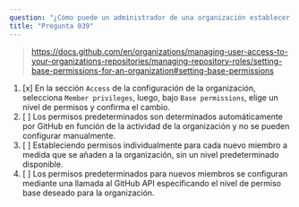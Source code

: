 ```yaml
---
question: "¿Cómo puede un administrador de una organización establecer permisos predeterminados para nuevos miembros en una organización de GitHub?"
title: "Pregunta 039"
---
```


> https://docs.github.com/en/organizations/managing-user-access-to-your-organizations-repositories/managing-repository-roles/setting-base-permissions-for-an-organization#setting-base-permissions
1. [x] En la sección `Access` de la configuración de la organización, selecciona `Member privileges`, luego, bajo `Base permissions`, elige un nivel de permisos y confirma el cambio.
1. [ ] Los permisos predeterminados son determinados automáticamente por GitHub en función de la actividad de la organización y no se pueden configurar manualmente.
1. [ ] Estableciendo permisos individualmente para cada nuevo miembro a medida que se añaden a la organización, sin un nivel predeterminado disponible.
1. [ ] Los permisos predeterminados para nuevos miembros se configuran mediante una llamada al GitHub API especificando el nivel de permiso base deseado para la organización.
